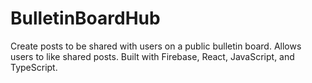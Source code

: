 # BulletinBoardHub
Create posts to be shared with users on a public bulletin board. Allows users to like shared posts. Built with Firebase, React, JavaScript, and TypeScript.
